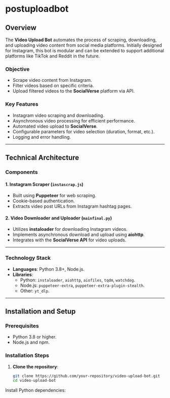 # postuploadbot



## Overview

The **Video Upload Bot** automates the process of scraping, downloading, and uploading video content from social media platforms. Initially designed for Instagram, this bot is modular and can be extended to support additional platforms like TikTok and Reddit in the future.

### Objective

- Scrape video content from Instagram.
- Filter videos based on specific criteria.
- Upload filtered videos to the **SocialVerse** platform via API.

### Key Features

- Instagram video scraping and downloading.
- Asynchronous video processing for efficient performance.
- Automated video upload to **SocialVerse**.
- Configurable parameters for video selection (duration, format, etc.).
- Logging and error handling.

---

## Technical Architecture

### Components

#### 1. Instagram Scraper (`instascrap.js`)
- Built using **Puppeteer** for web scraping.
- Cookie-based authentication.
- Extracts video post URLs from Instagram hashtag pages.

#### 2. Video Downloader and Uploader (`mainfinal.py`)
- Utilizes **instaloader** for downloading Instagram videos.
- Implements asynchronous download and upload using **aiohttp**.
- Integrates with the **SocialVerse API** for video uploads.

---

### Technology Stack

- **Languages**: Python 3.8+, Node.js.
- **Libraries**:
  - Python: `instaloader`, `aiohttp`, `aiofiles`, `tqdm`, `watchdog`.
  - Node.js: `puppeteer-extra`, `puppeteer-extra-plugin-stealth`.
  - Other: `yt_dlp`.

---

## Installation and Setup

### Prerequisites

- Python 3.8 or higher.
- Node.js and npm.

### Installation Steps

1. **Clone the repository**:
   ```bash
   git clone https://github.com/your-repository/video-upload-bot.git
   cd video-upload-bot
Install Python dependencies:

